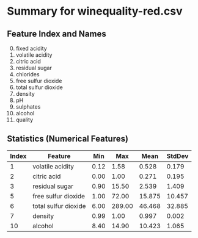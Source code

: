 # Summary for winequality-red.csv

## Feature Index and Names
0. fixed acidity
1. volatile acidity
2. citric acid
3. residual sugar
4. chlorides
5. free sulfur dioxide
6. total sulfur dioxide
7. density
8. pH
9. sulphates
10. alcohol
11. quality

## Statistics (Numerical Features)
| Index | Feature | Min | Max | Mean | StdDev |
|-------|---------|-----|-----|------|--------|
| 1 | volatile acidity | 0.12 | 1.58 | 0.528 | 0.179 |
| 2 | citric acid | 0.00 | 1.00 | 0.271 | 0.195 |
| 3 | residual sugar | 0.90 | 15.50 | 2.539 | 1.409 |
| 5 | free sulfur dioxide | 1.00 | 72.00 | 15.875 | 10.457 |
| 6 | total sulfur dioxide | 6.00 | 289.00 | 46.468 | 32.885 |
| 7 | density | 0.99 | 1.00 | 0.997 | 0.002 |
| 10 | alcohol | 8.40 | 14.90 | 10.423 | 1.065 |
